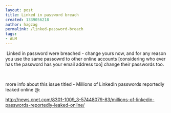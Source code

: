 ```yaml
---
layout: post
title: Linked in password breach
created: 1339056218
author: hagzag
permalink: /linked-password-breach
tags:
- ALM
---
```

<p>&nbsp;Linked in password were breached - change yours now, and for any reason you use the same passowrd to other online accounts [considering who ever has the password has your email address too] change their passwords too.</p>
<p>&nbsp;</p>
<p>more info about this issue titled -&nbsp;Millions of LinkedIn passwords reportedly leaked online @:</p>
<p><a href="http://news.cnet.com/8301-1009_3-57448079-83/millions-of-linkedin-passwords-reportedly-leaked-online/">http://news.cnet.com/8301-1009_3-57448079-83/millions-of-linkedin-passwords-reportedly-leaked-online/</a></p>
<p>&nbsp;</p>
